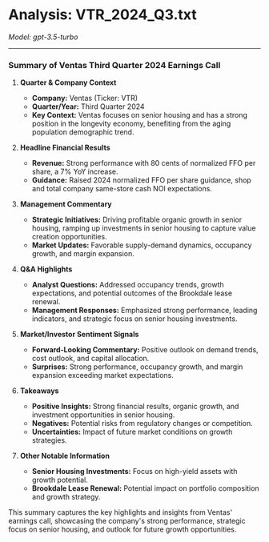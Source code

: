 # Analysis: VTR_2024_Q3.txt

*Model: gpt-3.5-turbo*

---

### Summary of Ventas Third Quarter 2024 Earnings Call

1. **Quarter & Company Context**
   - **Company:** Ventas (Ticker: VTR)
   - **Quarter/Year:** Third Quarter 2024
   - **Key Context:** Ventas focuses on senior housing and has a strong position in the longevity economy, benefiting from the aging population demographic trend.

2. **Headline Financial Results**
   - **Revenue:** Strong performance with 80 cents of normalized FFO per share, a 7% YoY increase.
   - **Guidance:** Raised 2024 normalized FFO per share guidance, shop and total company same-store cash NOI expectations.

3. **Management Commentary**
   - **Strategic Initiatives:** Driving profitable organic growth in senior housing, ramping up investments in senior housing to capture value creation opportunities.
   - **Market Updates:** Favorable supply-demand dynamics, occupancy growth, and margin expansion.

4. **Q&A Highlights**
   - **Analyst Questions:** Addressed occupancy trends, growth expectations, and potential outcomes of the Brookdale lease renewal.
   - **Management Responses:** Emphasized strong performance, leading indicators, and strategic focus on senior housing investments.

5. **Market/Investor Sentiment Signals**
   - **Forward-Looking Commentary:** Positive outlook on demand trends, cost outlook, and capital allocation.
   - **Surprises:** Strong performance, occupancy growth, and margin expansion exceeding market expectations.

6. **Takeaways**
   - **Positive Insights:** Strong financial results, organic growth, and investment opportunities in senior housing.
   - **Negatives:** Potential risks from regulatory changes or competition.
   - **Uncertainties:** Impact of future market conditions on growth strategies.

7. **Other Notable Information**
   - **Senior Housing Investments:** Focus on high-yield assets with growth potential.
   - **Brookdale Lease Renewal:** Potential impact on portfolio composition and growth strategy.

This summary captures the key highlights and insights from Ventas' earnings call, showcasing the company's strong performance, strategic focus on senior housing, and outlook for future growth opportunities.
